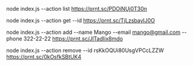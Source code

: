 node index.js --action list https://prnt.sc/PDOiNUj0T30n

node index.js --action get --id https://prnt.sc/TjLzsbaylJ0O

node index.js --action add --name Mango --email mango@gmail.com --phone 322-22-22 https://prnt.sc/JlTadIix8mdo

node index.js --action remove --id rsKkOQUi80UsgVPCcLZZW https://prnt.sc/0kOsfkSBtUK4
